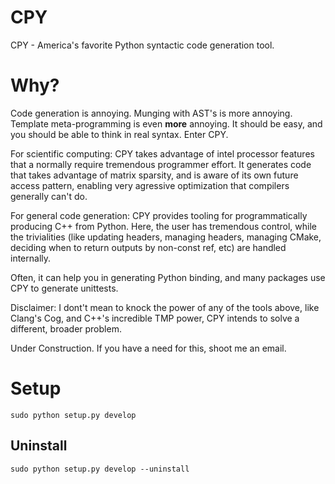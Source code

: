 CPY
==========================
CPY - America's favorite Python syntactic code generation tool.

# Why?

Code generation is annoying. Munging with AST's is more annoying. Template meta-programming is even **more** annoying. It should be easy, and you should be able to think in real syntax. Enter CPY.

For scientific computing: CPY takes advantage of intel processor features that a normally require tremendous programmer effort. It generates code that takes advantage of matrix sparsity, and is aware of its own future access pattern, enabling very agressive optimization that compilers generally can't do.

For general code generation: CPY provides tooling for programmatically producing C++ from Python. Here, the user has tremendous control, while the trivialities (like updating headers, managing headers, managing CMake, deciding when to return outputs by non-const ref, etc) are handled internally.

Often, it can help you in generating Python binding, and many packages use CPY to generate unittests.

Disclaimer: I dont't mean to knock the power of any of the tools above, like Clang's Cog, and C++'s incredible TMP power, CPY intends to solve a different, broader problem.

Under Construction. If you have a need for this, shoot me an email.

# Setup

```
sudo python setup.py develop
```

## Uninstall

```
sudo python setup.py develop --uninstall
```
